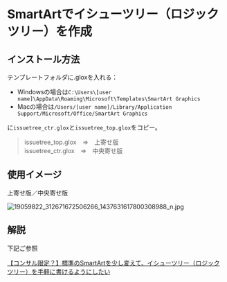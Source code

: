 # SmartArtでイシューツリー（ロジックツリー）を作成

## インストール方法

テンプレートフォルダに.gloxを入れる：

- Windowsの場合は`C:\Users\[user name]\AppData\Roaming\Microsoft\Templates\SmartArt Graphics`
- Macの場合は`/Users/[user name]/Library/Application Support/Microsoft/Office/SmartArt Graphics`

に`issuetree_ctr.glox`と`issuetree_top.glox`をコピー。

> issuetree_top.glox　⇒　上寄せ版<br>
>issuetree_ctr.glox　⇒　中央寄せ版

## 使用イメージ

上寄せ版／中央寄せ版

![19059822_312671672506266_1437631617800308988_n.jpg](https://qiita-image-store.s3.amazonaws.com/0/184128/35c13fac-3c8c-93d8-ee74-3254b1ddb25e.jpeg)

## 解説

下記ご参照

[【コンサル限定？】標準のSmartArtを少し変えて、イシューツリー（ロジックツリー）を手軽に書けるようにしたい
](https://qiita.com/hann-solo/items/2b6e1d8ea9e7afde90d1)
